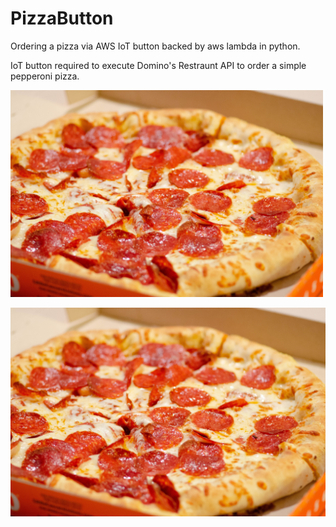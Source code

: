 # PizzaButton
Ordering a pizza via AWS IoT button backed by aws lambda in python.

IoT button required to execute Domino's Restraunt API to order a simple pepperoni pizza.

<img src = "https://github.com/Derlin8/PizzaButton/blob/master/pepperoni_pizza.jpg?raw=true" width = 500>

![Pizza](https://github.com/Derlin8/PizzaButton/blob/master/pepperoni_pizza.jpg?raw=true)



